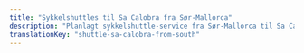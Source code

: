 ```yaml
---
title: "Sykkelshuttles til Sa Calobra fra Sør-Mallorca"
description: "Planlagt sykkelshuttle-service fra Sør-Mallorca til Sa Calobra. Sykl en vei, shuttle tilbake."
translationKey: "shuttle-sa-calobra-from-south"
---
```


<!-- Content will be added later -->

